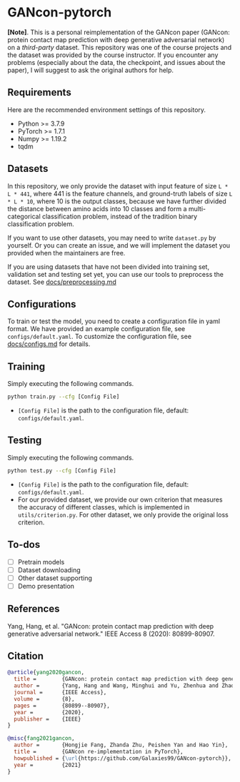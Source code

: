 # GANcon-pytorch

**[Note]**. This is a personal reimplementation of the GANcon paper (GANcon: protein contact map prediction with deep generative adversarial network) on a _third-party_ dataset. This repository was one of the course projects and the dataset was provided by the course instructor. If you encounter any problems (especially about the data, the checkpoint, and issues about the paper), I will suggest to ask the original authors for help.

## Requirements

Here are the recommended environment settings of this repository.

- Python >= 3.7.9
- PyTorch >= 1.7.1
- Numpy >= 1.19.2
- tqdm

## Datasets

In this repository, we only provide the dataset with input feature of size `L * L * 441`, where 441 is the feature channels, and ground-truth labels of size `L * L * 10`, where 10 is the output classes, because we have further divided the distance between amino acids into 10 classes and form a multi-categorical classification problem, instead of the tradition binary classification problem.

If you want to use other datasets, you may need to write `dataset.py` by yourself. Or you can create an issue, and we will implement the dataset you provided when the maintainers are free.

If you are using datasets that have not been divided into training set, validation set and testing set yet, you can use our tools to preprocess the dataset. See [docs/preprocessing.md](docs/preprocessing.md)

## Configurations

To train or test the model, you need to create a configuration file in yaml format. We have provided an example configuration file, see `configs/default.yaml`. To customize the configuration file, see [docs/configs.md](docs/configs.md) for details.

## Training

Simply executing the following commands.

```bash
python train.py --cfg [Config File]
```

- `[Config File]` is the path to the configuration file, default: `configs/default.yaml`.

## Testing

Simply executing the following commands.

```bash
python test.py --cfg [Config File]
```

- `[Config File]` is the path to the configuration file, default: `configs/default.yaml`.
- For our provided dataset, we provide our own criterion that measures the accuracy of different classes, which is implemented in `utils/criterion.py`. For other dataset, we only provide the original loss criterion.

## To-dos

- [ ] Pretrain models
- [ ] Dataset downloading
- [ ] Other dataset supporting
- [ ] Demo presentation

## References

Yang, Hang, et al. "GANcon: protein contact map prediction with deep generative adversarial network." IEEE Access 8 (2020): 80899-80907.

## Citation

```bibtex
@article{yang2020gancon,
  title =        {GANcon: protein contact map prediction with deep generative adversarial network},
  author =       {Yang, Hang and Wang, Minghui and Yu, Zhenhua and Zhao, Xing-Ming and Li, Ao},
  journal =      {IEEE Access},
  volume =       {8},
  pages =        {80899--80907},
  year =         {2020},
  publisher =    {IEEE}
}

@misc{fang2021gancon,
  author =       {Hongjie Fang, Zhanda Zhu, Peishen Yan and Hao Yin},
  title =        {GANcon re-implementation in PyTorch},
  howpublished = {\url{https://github.com/Galaxies99/GANcon-pytorch}},
  year =         {2021}
}
```
